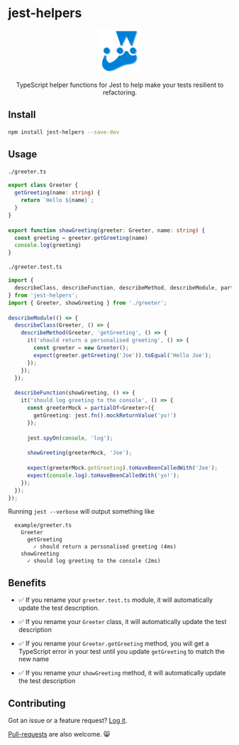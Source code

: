 # jest-helpers

<p align="center">
  <img src="logo.png" height="100">
  <p align="center">TypeScript helper functions for Jest to help make your tests resilient to refactoring.</p>
</p>

## Install
```sh
npm install jest-helpers --save-dev
```

## Usage
`./greeter.ts`
```typescript
export class Greeter {
  getGreeting(name: string) {
    return `Hello ${name}`;
  }
}

export function showGreeting(greeter: Greeter, name: string) {
  const greeting = greeter.getGreeting(name)
  console.log(greeting)
}
```

`./greeter.test.ts`
```typescript
import {
  describeClass, describeFunction, describeMethod, describeModule, partialOf
} from 'jest-helpers';
import { Greeter, showGreeting } from './greeter';

describeModule(() => {
  describeClass(Greeter, () => {
    describeMethod(Greeter, 'getGreeting', () => {
      it('should return a personalised greeting', () => {
        const greeter = new Greeter();
        expect(greeter.getGreeting('Joe')).toEqual('Hello Joe');
      });
    });
  });

  describeFunction(showGreeting, () => {
    it('should log greeting to the console', () => {
      const greeterMock = partialOf<Greeter>({
        getGreeting: jest.fn().mockReturnValue('yo!')
      });

      jest.spyOn(console, 'log');

      showGreeting(greeterMock, 'Joe');

      expect(greeterMock.getGreeting).toHaveBeenCalledWith('Joe');
      expect(console.log).toHaveBeenCalledWith('yo!');
    });
  });
});
```

Running `jest --verbose` will output something like
```
  example/greeter.ts
    Greeter
      getGreeting
        ✓ should return a personalised greeting (4ms)
    showGreeting
      ✓ should log greeting to the console (2ms)
```

## Benefits
- ✅ If you rename your `greeter.test.ts` module, it will automatically update the test description.

- ✅ If you rename your `Greeter` class, it will automatically update the test description

- ✅ If you rename your `Greeter.getGreeting` method, you will get a TypeScript error in your test until you update `getGreeting` to match the new name

- ✅ If you rename your `showGreeting` method, it will automatically update the test description

## Contributing
Got an issue or a feature request? [Log it](https://github.com/codeandcats/jest-helpers/issues).

[Pull-requests](https://github.com/codeandcats/jest-helpers/pulls) are also welcome. 😸
